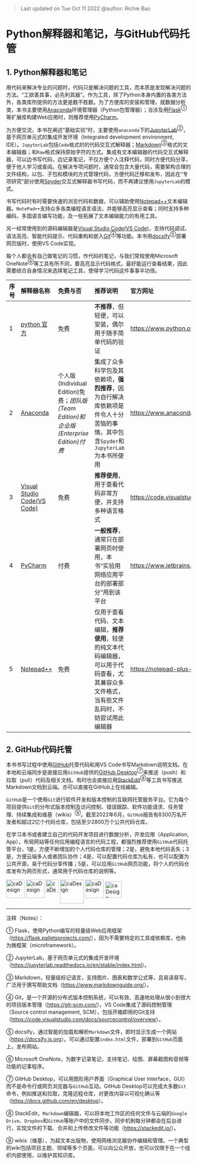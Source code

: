 > Last updated on Tue Oct 11 2022 @author: Richie Bao

# Python解释器和笔记，与GitHub代码托管
## 1. Python解释器和笔记
用代码来解决专业的问题时，代码只是解决问题的工具，而本质是发现解决问题的方法。“工欲善其事，必先利其器”。作为工具，除了Python本身内置的各类方法外，各类库所提供的方法更是数不胜数。为了方便库的安装和管理，就数据分析类，本书主要使用[Anaconda](https://www.anaconda.com/)环境管理器（Python包管理器）；当涉及用[Flask](https://flask.palletsprojects.com)<sup>①</sup>等扩展库构建Web应用时，则推荐使用[PyCharm](https://www.jetbrains.com/pycharm/download/#section=windows)。

为方便交流，本书在阐述“基础实验”时，主要使用`anaconda`下的[JupyterLab](https://jupyterlab.readthedocs.io/en/stable/index.html)<sup>②</sup>，基于网页单元式的集成开发环境（Integrated development environment, IDE）。`JupyterLab`包括`Code`格式的的代码交互式解释器；[Markdown](https://www.markdownguide.org/)<sup>③</sup>格式的文本编辑器；和`Raw`格式保持原始字符的方式。集成有文本编辑器的代码交互式解释器，可以边书写代码，边记录笔记，不仅方便个人注释代码，同时方便代码分享，便于他人学习或查阅。在解决专项问题时，通常会包含大量代码，需要架构合理的文件结构，以包、子包和模块的方式管理代码，方便代码迁移和发布，因此在“专项研究”部分使用[Spyder](https://www.spyder-ide.org/)交互式解释器书写代码，而不再建议使用`JupyterLab`的模式。

书写代码时有时需要快速的浏览代码和数据，可以辅助使用[Notepad++](https://notepad-plus-plus.org/)文本编辑器。`NotePad++`支持众多各类编程语言语法，并能够高亮显示查看；同时支持多种编码，多国语言编写功能，及一些拓展了文本编辑能力的有用工具。

另一经常使用到的源码编辑器是[Visual Studio Code(VS Code)](https://code.visualstudio.com/)，支持代码调试、语法高亮、智能代码提示、代码重构和嵌入[Git](https://git-scm.com/download/win)<sup>④</sup>等功能。本书用[docsify](https://docsify.js.org/)<sup>⑤</sup>部署网页版时，使用VS Code实现。

每个人都会有自己做笔记的习惯，作代码的笔记，与我们常规使用Microsoft OneNote<sup>⑥</sup>等工具有所不同，要高亮显示代码格式，最好能运行查看结果，因此需要结合自身情况来选择笔记工具，使得学习代码这件事事半功倍。

序号 |解释器名称| 免费与否|推荐说明|官方网址|
------------ |:-------------|:-------------|:-------------|:-------------|
1 |[python 官方](https://www.python.org/downloads/)|免费|**不推荐**，但轻便，可以安装，偶尔用于随手简单代码的验证|<https://www.python.org> |
2 |[Anaconda](https://www.anaconda.com/)|个人版(Individual Edition)免费；<em>团队版(Team Edition)和企业版(Enterprise Edition)付费</em> |集成了众多科学包及其依赖项，**强烈推荐**，因为自行解决库依赖项是件令人十分苦恼的事情。其中包含`Spyder`和`JupyterLab`为本书所使用|<https://www.anaconda.com>|
3 |[Visual Studio Code(VS Code)](https://code.visualstudio.com/)|免费|**推荐使用**，用于查看代码非常方便，并支持多种语言格式|<https://code.visualstudio.com>|
4 |[PyCharm](https://www.jetbrains.com/pycharm/download/#section=windows)|付费|**一般推荐**，通常只在部署网页时使用，本书“实验用网络应用平台的部署部分”用到该平台|<https://www.jetbrains.com/pycharm>|
5 |[Notepad++](https://notepad-plus-plus.org/)|免费|仅用于查看代码、文本编辑，**推荐使用**，轻便的纯文本代码编辑器，可以用于代码查看，尤其兼容众多文件格式，当有些文件乱码时，不妨尝试用此编辑器|<https://notepad-plus-plus.org>|

## 2. GitHub代码托管
本书书写过程中使用[GitHub](https://github.com/richieBao)托管代码和用VS Code书写Markdown说明文档。在本地和云端同步是直接应用`GitHub`提供的[GitHub Desktop](https://docs.github.com/en/desktop)<sup>⑦</sup>来推送（push）和拉取（pull）代码及相关文档。有时也会直接应用[StackEdit](https://stackedit.io/)<sup>⑧</sup>等工具书写推送Markdown文档到云端。亦可以直接在GitHub上在线编辑。

`GitHub`是一个使用`Git`进行软件开发和版本控制的互联网托管服务平台。它为每个项目提供`Git`的分布式版本控制及访问控制、错误跟踪、软件功能请求、任务管理、持续集成和维基（wikis）<sup>⑨</sup>。截至2022年6月，`GitHub`报告有8300万名开发者和超过2亿个代码仓库，包括至少2800万个公共代码仓库。

在学习本书或者建立自己的代码开发项目进行数据分析，开发应用（Application, App），布局网站等任何应用编程语言的代码工程，都强烈推荐使用`GitHub`代码托管平台，1是，方便不断增加的个人代码仓库的管理；2是，避免本地代码丢失；3是，方便云端多人或者团队协作；4是，可以配置代码仓库为私有，也可以配置为公共开源，易于代码分享传播；5是，可以应用`GitHub`网页功能，将个人的代码仓库发布为网页形式，通常用于代码仓库的说明等。

<a href="https://www.anaconda.com/"><img src="./imgs/1_2/1_2_04.jpg" height="50" width="auto" title="caDesign"></a>
<a href="https://www.python.org/downloads/"><img src="./imgs/1_2/1_2_05.png" height="50" width="auto" title="caDesign"></a>
<a href="https://code.visualstudio.com/"><img src="./imgs/1_2/1_2_06.jpg" height="35" width="auto" title="caDesign" align="top"></a>
<a href="https://www.jetbrains.com/pycharm/download/#section=windows"><img src="./imgs/1_2/1_2_03.png" height="65" width="auto" title="caDesign" align="top"></a>
<a href="https://notepad-plus-plus.org/"><img src="./imgs/1_2/1_2_02.png" height="50" width="auto" title="caDesign"></a>
<a href="https://jupyter.org/"><img src="./imgs/1_2/1_2_01.png" height="45" width="auto" title="caDesign"></a>

---

注释（Notes）：

① Flask，使用Python编写的轻量级Web应用框架（<https://flask.palletsprojects.com/>），因为不需要特定的工具或依赖库，也称为微框架（microframework）。

② JupyterLab，基于网页单元式的集成开发环境（<https://jupyterlab.readthedocs.io/en/stable/index.html>）。

③ Markdown，轻量级标记语言，支持图片、图表和数学公式等，且易读易写，广泛用于撰写帮助文档（<https://www.markdownguide.org/>）。

④ Git，是一个开源的分布式版本控制系统，可以有效、高速地处理从很小到很大的项目版本管理（<https://git-scm.com/>）。VS Code集成了源码控制管理（Source control management, SCM），包括开箱即用的Git支持（<https://code.visualstudio.com/docs/sourcecontrol/overview>）。

⑤ docsify，通过智能的加载和解析`Markdown`文件，即时显示生成一个网站（<https://docsify.js.org>）。可以通过配置`index.html`文件，部署到`GitHub`页面上，发布网站。

⑥ Microsoft OneNote，为数字记录笔记，支持笔记、绘图、屏幕截图和音频等功能的记事程序。

⑦ GitHub Desktop，可以用图形用户界面（Graphical User Interface，GUI）而不是命令行或网页浏览器与`GitHub`互动。GitHub Desktop可以完成大多数`Git`命令，例如推送和拉取，克隆远程仓库，对更改内容以可视化确认等（<https://docs.github.com/en/desktop>）。

⑧ StackEdit，`Markdown`编辑器，可以将本地工作区的任何文件与云端的`Google Drive`、`Dropbox`和`GitHub`等账户中的文件同步。同步机制每分钟都会在后台进行，实现文件的下载、合并和上传修改文件等功能（<https://stackedit.io/>）。

⑨ wikis（维基），为超文本出版物，使用网络浏览器协作编辑和管理。一个典型的wiki包括项目主题、领域等多个页面，可以向公众开放，也可以仅限于在一个组织内部使用，以维护其知识库。

